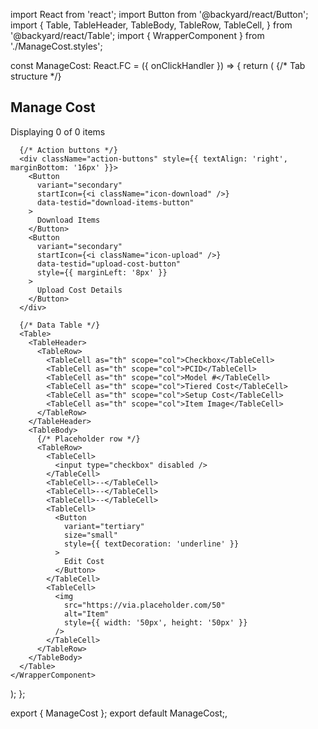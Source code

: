 import React from 'react';
import Button from '@backyard/react/Button';
import {
  Table,
  TableHeader,
  TableBody,
  TableRow,
  TableCell,
} from '@backyard/react/Table';
import { WrapperComponent } from './ManageCost.styles';

const ManageCost: React.FC = ({ onClickHandler }) => {
  return (
    <WrapperComponent>
      {/* Tab structure */}
      <div data-testid="tab-structure">
        <h2>Manage Cost</h2>
        <p>Displaying 0 of 0 items</p>
      </div>

      {/* Action buttons */}
      <div className="action-buttons" style={{ textAlign: 'right', marginBottom: '16px' }}>
        <Button
          variant="secondary"
          startIcon={<i className="icon-download" />}
          data-testid="download-items-button"
        >
          Download Items
        </Button>
        <Button
          variant="secondary"
          startIcon={<i className="icon-upload" />}
          data-testid="upload-cost-button"
          style={{ marginLeft: '8px' }}
        >
          Upload Cost Details
        </Button>
      </div>

      {/* Data Table */}
      <Table>
        <TableHeader>
          <TableRow>
            <TableCell as="th" scope="col">Checkbox</TableCell>
            <TableCell as="th" scope="col">PCID</TableCell>
            <TableCell as="th" scope="col">Model #</TableCell>
            <TableCell as="th" scope="col">Tiered Cost</TableCell>
            <TableCell as="th" scope="col">Setup Cost</TableCell>
            <TableCell as="th" scope="col">Item Image</TableCell>
          </TableRow>
        </TableHeader>
        <TableBody>
          {/* Placeholder row */}
          <TableRow>
            <TableCell>
              <input type="checkbox" disabled />
            </TableCell>
            <TableCell>--</TableCell>
            <TableCell>--</TableCell>
            <TableCell>--</TableCell>
            <TableCell>
              <Button
                variant="tertiary"
                size="small"
                style={{ textDecoration: 'underline' }}
              >
                Edit Cost
              </Button>
            </TableCell>
            <TableCell>
              <img
                src="https://via.placeholder.com/50"
                alt="Item"
                style={{ width: '50px', height: '50px' }}
              />
            </TableCell>
          </TableRow>
        </TableBody>
      </Table>
    </WrapperComponent>
  );
};

export { ManageCost };
export default ManageCost;,

